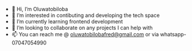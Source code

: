 - 👋 Hi, I’m Oluwatobiloba
- 👀 I’m interested in contibuting and developing the tech space
- 🌱 I’m currently learning frontend development
- 💞️ I’m looking to collaborate on any projects I can help with
- 📫 You can reach me @ oluwatobilobafred@gmail.com or via whatsapp-07047054990

<!---
Oluwatobiloba490/Oluwatobiloba490 is a ✨ special ✨ repository because its `README.md` (this file) appears on your GitHub profile.
You can click the Preview link to take a look at your changes.
--->
